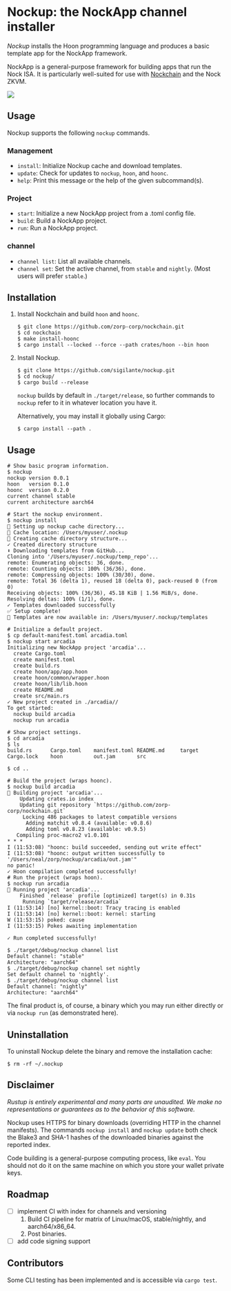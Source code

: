 # Nockup: the NockApp channel installer

*Nockup* installs the Hoon programming language and produces a basic template app for the NockApp framework.

NockApp is a general-purpose framework for building apps that run the Nock ISA.  It is particularly well-suited for use with [Nockchain](https://nockchain.org) and the Nock ZKVM.

![](https://upload.wikimedia.org/wikipedia/commons/thumb/a/ad/RCA_Indian_Head_Test_Pattern.svg/2560px-RCA_Indian_Head_Test_Pattern.svg.png)

## Usage

Nockup supports the following `nockup` commands.

### Management

- `install`:  Initialize Nockup cache and download templates.
- `update`:  Check for updates to `nockup`, `hoon`, and `hoonc`.
- `help`:  Print this message or the help of the given subcommand(s).

### Project

- `start`:  Initialize a new NockApp project from a .toml config file.
- `build`:  Build a NockApp project.
- `run`:  Run a NockApp project.

### channel

- `channel list`: List all available channels.
- `channel set`: Set the active channel, from `stable` and `nightly`.  (Most users will prefer `stable`.)

## Installation

1. Install Nockchain and build `hoon` and `hoonc`.

    ```
    $ git clone https://github.com/zorp-corp/nockchain.git
    $ cd nockchain
    $ make install-hoonc
    $ cargo install --locked --force --path crates/hoon --bin hoon
    ```

2. Install Nockup.

    ```
    $ git clone https://github.com/sigilante/nockup.git
    $ cd nockup/
    $ cargo build --release
    ```

    `nockup` builds by default in `./target/release`, so further commands to `nockup` refer to it in whatever location you have it.

    Alternatively, you may install it globally using Cargo:

    ```
    $ cargo install --path .
    ```

## Usage

```
# Show basic program information.
$ nockup
nockup version 0.0.1
hoon   version 0.1.0
hoonc  version 0.2.0
current channel stable
current architecture aarch64

# Start the nockup environment.
$ nockup install
🚀 Setting up nockup cache directory...
📁 Cache location: /Users/myuser/.nockup
📁 Creating cache directory structure...
✓ Created directory structure
⬇️ Downloading templates from GitHub...
Cloning into '/Users/myuser/.nockup/temp_repo'...
remote: Enumerating objects: 36, done.
remote: Counting objects: 100% (36/36), done.
remote: Compressing objects: 100% (30/30), done.
remote: Total 36 (delta 1), reused 18 (delta 0), pack-reused 0 (from 0)
Receiving objects: 100% (36/36), 45.18 KiB | 1.56 MiB/s, done.
Resolving deltas: 100% (1/1), done.
✓ Templates downloaded successfully
✅ Setup complete!
📂 Templates are now available in: /Users/myuser/.nockup/templates

# Initialize a default project.
$ cp default-manifest.toml arcadia.toml
$ nockup start arcadia 
Initializing new NockApp project 'arcadia'...
  create Cargo.toml
  create manifest.toml
  create build.rs
  create hoon/app/app.hoon
  create hoon/common/wrapper.hoon
  create hoon/lib/lib.hoon
  create README.md
  create src/main.rs
✓ New project created in ./arcadia//
To get started:
  nockup build arcadia
  nockup run arcadia

# Show project settings.
$ cd arcadia
$ ls
build.rs      Cargo.toml    manifest.toml README.md     target
Cargo.lock    hoon          out.jam       src

$ cd ..

# Build the project (wraps hoonc).
$ nockup build arcadia
🔨 Building project 'arcadia'...
    Updating crates.io index
    Updating git repository `https://github.com/zorp-corp/nockchain.git`
     Locking 486 packages to latest compatible versions
      Adding matchit v0.8.4 (available: v0.8.6)
      Adding toml v0.8.23 (available: v0.9.5)
   Compiling proc-macro2 v1.0.101
* * *
I (11:53:08) "hoonc: build succeeded, sending out write effect"
I (11:53:08) "hoonc: output written successfully to '/Users/neal/zorp/nockup/arcadia/out.jam'"
no panic!
✓ Hoon compilation completed successfully!
# Run the project (wraps hoon).
$ nockup run arcadia
🔨 Running project 'arcadia'...
    Finished `release` profile [optimized] target(s) in 0.31s
     Running `target/release/arcadia`
I (11:53:14) [no] kernel::boot: Tracy tracing is enabled
I (11:53:14) [no] kernel::boot: kernel: starting
W (11:53:15) poked: cause
I (11:53:15) Pokes awaiting implementation

✓ Run completed successfully!

$ ./target/debug/nockup channel list
Default channel: "stable"
Architecture: "aarch64"
$ ./target/debug/nockup channel set nightly
Set default channel to 'nightly'.
$ ./target/debug/nockup channel list
Default channel: "nightly"
Architecture: "aarch64"
```

The final product is, of course, a binary which you may run either directly or via `nockup run` (as demonstrated here).

## Uninstallation

To uninstall Nockup delete the binary and remove the installation cache:

```
$ rm -rf ~/.nockup
```

## Disclaimer

*Rustup is entirely experimental and many parts are unaudited.  We make no representations or guarantees as to the behavior of this software.*

Nockup uses HTTPS for binary downloads (overriding HTTP in the channel manifests).  The commands `nockup install` and  `nockup update` both check the Blake3 and SHA-1 hashes of the downloaded binaries against the reported index.

Code building is a general-purpose computing process, like `eval`.  You should not do it on the same machine on which you store your wallet private keys.

## Roadmap

* [ ] implement CI with index for channels and versioning
  1. Build CI pipeline for matrix of Linux/macOS, stable/nightly, and aarch64/x86_64.
  2. Post binaries.
* [ ] add code signing support

## Contributors

Some CLI testing has been implemented and is accessible via `cargo test`.

